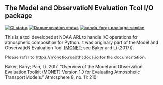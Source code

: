 ## The Model and ObservatioN Evaluation Tool I/O package

[![CI status](https://github.com/noaa-oar-arl/monetio/actions/workflows/ci.yml/badge.svg)](https://github.com/noaa-oar-arl/monetio/actions/workflows/ci.yml)
[![Documentation status](https://readthedocs.org/projects/monetio/badge/?version=develop)](https://monetio.readthedocs.io)
[![conda-forge package version](https://img.shields.io/conda/vn/conda-forge/monetio)](https://anaconda.org/conda-forge/monetio)

This is a tool developed at NOAA ARL to handle I/O operations for atmospheric composition for Python.
It was originally part of the Model and ObservatioN Evaluation Tool ([MONET](https://github.com/noaa-oar-arl/monet); see Baker and Li (2017)).

Please refer to <https://monetio.readthedocs.io> for the documentation.

Baker, Barry; Pan, Li. 2017. “Overview of the Model and Observation Evaluation Toolkit (MONET) Version 1.0 for Evaluating Atmospheric Transport Models.” Atmosphere 8, no. 11: 210
